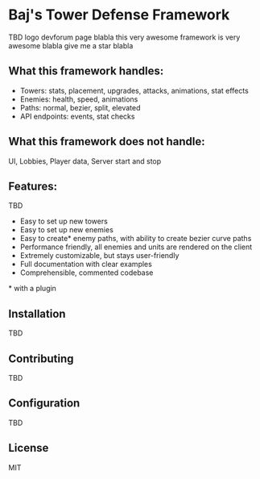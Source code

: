 # Baj's Tower Defense Framework
TBD
logo
devforum page blabla
this very awesome framework is very awesome blabla
give me a star blabla


## What this framework handles:
- Towers: stats, placement, upgrades, attacks, animations, stat effects
- Enemies: health, speed, animations
- Paths: normal, bezier, split, elevated
- API endpoints: events, stat checks

## What this framework does not handle:
UI,
Lobbies,
Player data,
Server start and stop

## Features:
TBD
- Easy to set up new towers
- Easy to set up new enemies
- Easy to create* enemy paths, with ability to create bezier curve paths
- Performance friendly, all enemies and units are rendered on the client
- Extremely customizable, but stays user-friendly
- Full documentation with clear examples
- Comprehensible, commented codebase

\* with a plugin

## Installation
TBD

## Contributing
TBD

## Configuration
TBD

## License
MIT
